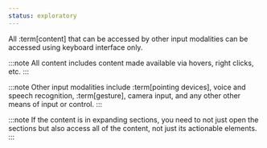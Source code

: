 ```yaml
---
status: exploratory
---
```


All :term[content] that can be accessed by other input modalities can be accessed using keyboard interface only.

:::note
All content includes content made available via hovers, right clicks, etc.
:::

:::note
Other input modalities include :term[pointing devices], voice and speech recognition, :term[gesture], camera input, and any other other means of input or control.
:::

:::note
If the content is in expanding sections, you need to not just open the sections but also access all of the content, not just its actionable elements.
:::
